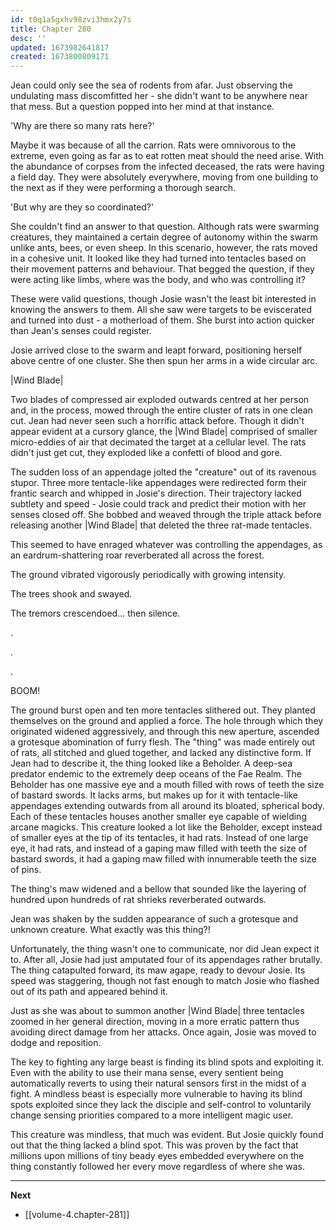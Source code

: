 ```yaml
---
id: t0q1a5gxhv98zvi3hmx2y7s
title: Chapter 280
desc: ''
updated: 1673982641817
created: 1673800809171
---
```


Jean could only see the sea of rodents from afar. Just observing the undulating mass discomfitted her - she didn't want to be anywhere near that mess. But a question popped into her mind at that instance.

'Why are there so many rats here?'

Maybe it was because of all the carrion. Rats were omnivorous to the extreme, even going as far as to eat rotten meat should the need arise. With the abundance of corpses from the infected deceased, the rats were having a field day. They were absolutely everywhere, moving from one building to the next as if they were performing a thorough search.

'But why are they so coordinated?'

She couldn't find an answer to that question. Although rats were swarming creatures, they maintained a certain degree of autonomy within the swarm unlike ants, bees, or even sheep. In this scenario, however, the rats moved in a cohesive unit. It looked like they had turned into tentacles based on their movement patterns and behaviour. That begged the question, if they were acting like limbs, where was the body, and who was controlling it?

These were valid questions, though Josie wasn't the least bit interested in knowing the answers to them. All she saw were targets to be eviscerated and turned into dust - a motherload of them. She burst into action quicker than Jean's senses could register.

Josie arrived close to the swarm and leapt forward, positioning herself above centre of one cluster. She then spun her arms in a wide circular arc.

|Wind Blade|

Two blades of compressed air exploded outwards centred at her person and, in the process, mowed through the entire cluster of rats in one clean cut. Jean had never seen such a horrific attack before. Though it didn't appear evident at a cursory glance, the |Wind Blade| comprised of smaller micro-eddies of air that decimated the target at a cellular level. The rats didn't just get cut, they exploded like a confetti of blood and gore.

The sudden loss of an appendage jolted the "creature" out of its ravenous stupor. Three more tentacle-like appendages were redirected form their frantic search and whipped in Josie's direction. Their trajectory lacked subtlety and speed - Josie could track and predict their motion with her senses closed off. She bobbed and weaved through the triple attack before releasing another |Wind Blade| that deleted the three rat-made tentacles.

This seemed to have enraged whatever was controlling the appendages, as an eardrum-shattering roar reverberated all across the forest.

The ground vibrated vigorously periodically with growing intensity.

The trees shook and swayed.

The tremors crescendoed... then silence.

.

.

.

BOOM!

The ground burst open and ten more tentacles slithered out. They planted themselves on the ground and applied a force. The hole through which they originated widened aggressively, and through this new aperture, ascended a grotesque abomination of furry flesh. The "thing" was made entirely out of rats, all stitched and glued together, and lacked any distinctive form. If Jean had to describe it, the thing looked like a Beholder. A deep-sea predator endemic to the extremely deep oceans of the Fae Realm. The Beholder has one massive eye and a mouth filled with rows of teeth the size of bastard swords. It lacks arms, but makes up for it with tentacle-like appendages extending outwards from all around its bloated, spherical body. Each of these tentacles houses another smaller eye capable of wielding arcane magicks. This creature looked a lot like the Beholder, except instead of smaller eyes at the tip of its tentacles, it had rats. Instead of one large eye, it had rats, and instead of a gaping maw filled with teeth the size of bastard swords, it had a gaping maw filled with innumerable teeth the size of pins.  

The thing's maw widened and a bellow that sounded like the layering of hundred upon hundreds of rat shrieks reverberated outwards.

Jean was shaken by the sudden appearance of such a grotesque and unknown creature. What exactly was this thing?!

Unfortunately, the thing wasn't one to communicate, nor did Jean expect it to. After all, Josie had just amputated four of its appendages rather brutally. The thing catapulted forward, its maw agape, ready to devour Josie. Its speed was staggering, though not fast enough to match Josie who flashed out of its path and appeared behind it.

Just as she was about to summon another |Wind Blade| three tentacles zoomed in her general direction, moving in a more erratic pattern thus avoiding direct damage from her attacks. Once again, Josie was moved to dodge and reposition.

The key to fighting any large beast is finding its blind spots and exploiting it. Even with the ability to use their mana sense, every sentient being automatically reverts to using their natural sensors first in the midst of a fight. A mindless beast is especially more vulnerable to having its blind spots exploited since they lack the disciple and self-control to voluntarily change sensing priorities compared to a more intelligent magic user.

This creature was mindless, that much was evident. But Josie quickly found out that the thing lacked a blind spot. This was proven by the fact that millions upon millions of tiny beady eyes embedded everywhere on the thing constantly followed her every move regardless of where she was. 

____

**Next**
* [[volume-4.chapter-281]]